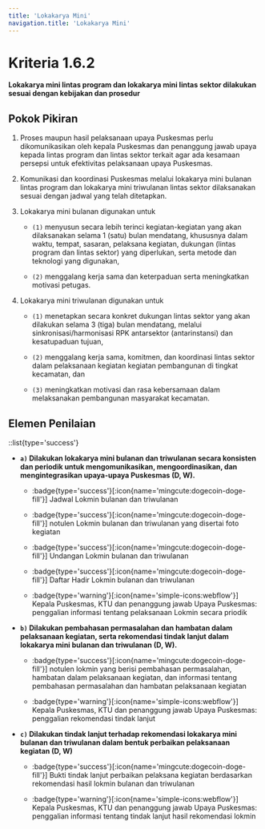 ```yaml
---
title: 'Lokakarya Mini'
navigation.title: 'Lokakarya Mini'
---
```


# Kriteria 1.6.2 
**Lokakarya mini lintas program dan lokakarya mini lintas sektor dilakukan sesuai dengan kebijakan dan prosedur** 


## Pokok Pikiran 

1. Proses maupun hasil pelaksanaan upaya Puskesmas perlu dikomunikasikan oleh kepala Puskesmas dan penanggung jawab upaya kepada lintas program dan lintas sektor terkait agar ada kesamaan persepsi untuk efektivitas pelaksanaan upaya Puskesmas. 

2. Komunikasi dan koordinasi Puskesmas melalui lokakarya mini bulanan lintas program dan lokakarya mini triwulanan lintas sektor dilaksanakan sesuai dengan jadwal yang telah ditetapkan. 

3. Lokakarya mini bulanan digunakan untuk 

    - `(1)` menyusun secara lebih terinci kegiatan-kegiatan yang akan dilaksanakan selama 1 (satu) bulan mendatang, khususnya dalam waktu, tempat, sasaran, pelaksana kegiatan, dukungan (lintas program dan lintas sektor) yang diperlukan, serta metode dan teknologi yang digunakan, 

    - `(2)` menggalang kerja sama dan keterpaduan serta meningkatkan motivasi petugas. 

4. Lokakarya mini triwulanan digunakan untuk 

    - `(1)` menetapkan secara konkret dukungan lintas sektor yang akan dilakukan selama 3 (tiga) bulan mendatang, melalui sinkronisasi/harmonisasi RPK antarsektor (antarinstansi) dan kesatupaduan tujuan, 

    - `(2)` menggalang kerja sama, komitmen, dan koordinasi lintas sektor dalam pelaksanaan kegiatan kegiatan pembangunan di tingkat kecamatan, dan 

    - `(3)` meningkatkan motivasi dan rasa kebersamaan dalam melaksanakan pembangunan masyarakat kecamatan. 

## Elemen Penilaian 
::list{type='success'}
- **`a)`  Dilakukan lokakarya mini bulanan dan triwulanan secara konsisten dan periodik untuk mengomunikasikan, mengoordinasikan, dan mengintegrasikan upaya-upaya Puskesmas (D, W).**

    - :badge{type='success'}[:icon{name='mingcute:dogecoin-doge-fill'}] Jadwal Lokmin bulanan dan triwulanan 

    - :badge{type='success'}[:icon{name='mingcute:dogecoin-doge-fill'}] notulen Lokmin bulanan dan triwulanan yang disertai foto kegiatan 

    - :badge{type='success'}[:icon{name='mingcute:dogecoin-doge-fill'}] Undangan Lokmin bulanan dan triwulanan 

    - :badge{type='success'}[:icon{name='mingcute:dogecoin-doge-fill'}] Daftar Hadir Lokmin bulanan dan triwulanan 
    - :badge{type='warning'}[:icon{name='simple-icons:webflow'}] Kepala Puskesmas, KTU dan penanggung jawab Upaya Puskesmas: penggalian informasi tentang pelaksanaan Lokmin secara priodik 

- **`b)` Dilakukan pembahasan permasalahan dan hambatan dalam pelaksanaan kegiatan, serta rekomendasi tindak lanjut dalam lokakarya mini bulanan dan triwulanan (D, W).**

    - :badge{type='success'}[:icon{name='mingcute:dogecoin-doge-fill'}] notulen lokmin yang berisi pembahasan permasalahan, hambatan dalam pelaksanaan kegiatan, dan informasi tentang pembahasan permasalahan dan hambatan pelaksanaan kegiatan
 
    - :badge{type='warning'}[:icon{name='simple-icons:webflow'}] Kepala Puskesmas, KTU dan penanggung jawab Upaya Puskesmas: penggalian rekomendasi tindak lanjut 

- **`c)` Dilakukan tindak lanjut terhadap rekomendasi lokakarya mini bulanan dan triwulanan dalam bentuk perbaikan pelaksanaan kegiatan (D, W)**

    - :badge{type='success'}[:icon{name='mingcute:dogecoin-doge-fill'}] Bukti tindak lanjut perbaikan pelaksana kegiatan berdasarkan rekomendasi hasil lokmin bulanan dan triwulanan 
 
    - :badge{type='warning'}[:icon{name='simple-icons:webflow'}] Kepala Puskesmas, KTU dan penanggung jawab Upaya Puskesmas: penggalian informasi tentang tindak lanjut hasil rekomendasi lokmin 
